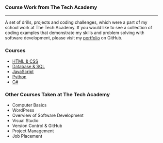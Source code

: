 ### Course Work from The Tech Academy
***

A set of drills, projects and coding challenges, which were a part of my school work at The Tech Academy. If you would like to see a collection of coding examples that demonstrate my skills and problem solving with software development, please visit my [portfolio](AddYourPortfolioLinkHere) on GitHub.

### Courses
* [HTML & CSS](/The-Tech-Academy-Course-Work/HTML-CSS)
* [Database & SQL](/The-Tech-Academy-Course-Work/Database-SQL)
* [JavaScript](/The-Tech-Academy-Course-Work/JavaScript)
* [Python](/The-Tech-Academy-Course-Work/Python)
* [C#](/The-Tech-Academy-Course-Work/C#)

### Other Courses Taken at The Tech Academy

* Computer Basics
* WordPress
* Overview of Software Development
* Visual Studio
* Version Control & GitHub
* Project Management
* Job Placement
